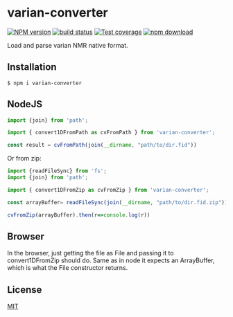 # varian-converter

[![NPM version][npm-image]][npm-url]
[![build status][ci-image]][ci-url]
[![Test coverage][codecov-image]][codecov-url]
[![npm download][download-image]][download-url]

Load and parse varian NMR native format.

## Installation

`$ npm i varian-converter`

## NodeJS

```javascript
import {join} from 'path';

import { convert1DFromPath as cvFromPath } from 'varian-converter';

const result = cvFromPath(join(__dirname, "path/to/dir.fid")) 
```

Or from zip:
```javascript
import {readFileSync} from 'fs';
import {join} from 'path';

import { convert1DFromZip as cvFromZip } from 'varian-converter';

const arrayBuffer= readFileSync(join(__dirname, "path/to/dir.fid.zip"))

cvFromZip(arrayBuffer).then(r=>console.log(r))
```

## Browser
In the browser, just getting the file as File and passing it to convert1DFromZip should do. Same as
in node it expects an ArrayBuffer, which is what the File constructor returns.

## License

[MIT](./LICENSE)

[npm-image]: https://img.shields.io/npm/v/varian-converter.svg
[npm-url]: https://www.npmjs.com/package/varian-converter
[ci-image]: https://github.com/cheminfo/varian-converter/workflows/Node.js%20CI/badge.svg?branch=main
[ci-url]: https://github.com/cheminfo/varian-converter/actions?query=workflow%3A%22Node.js+CI%22
[codecov-image]: https://img.shields.io/codecov/c/github/cheminfo/varian-converter.svg
[codecov-url]: https://codecov.io/gh/cheminfo/varian-converter
[download-image]: https://img.shields.io/npm/dm/varian-converter.svg
[download-url]: https://www.npmjs.com/package/varian-converter
